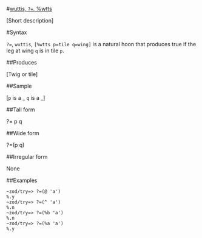 #[wuttis, `?=`, %wtts](#wtts)

[Short description]

#Syntax

`?=`, `wuttis`, `[%wtts p=tile q=wing]` is a natural hoon that
produces true if the leg at wing `q` is in tile `p`.

##Produces

[Twig or tile]

##Sample

[`p` is a _
`q` is a _]

##Tall form

?=  p
        q

##Wide form

?=(p q)

##Irregular form

None

##Examples


    ~zod/try=> ?=(@ 'a')
    %.y
    ~zod/try=> ?=(^ 'a')
    %.n
    ~zod/try=> ?=(%b 'a')
    %.n
    ~zod/try=> ?=(%a 'a')
    %.y
